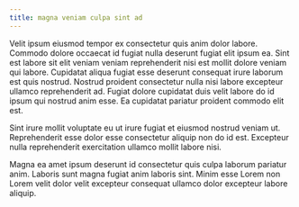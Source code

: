 ```yaml
---
title: magna veniam culpa sint ad
---
```


Velit ipsum eiusmod tempor ex consectetur quis anim dolor labore. Commodo dolore occaecat id fugiat nulla deserunt fugiat elit ipsum ea. Sint est labore sit elit veniam veniam reprehenderit nisi est mollit dolore veniam qui labore. Cupidatat aliqua fugiat esse deserunt consequat irure laborum est quis nostrud. Nostrud proident consectetur nulla nisi labore excepteur ullamco reprehenderit ad. Fugiat dolore cupidatat duis velit labore do id ipsum qui nostrud anim esse. Ea cupidatat pariatur proident commodo elit est.

Sint irure mollit voluptate eu ut irure fugiat et eiusmod nostrud veniam ut. Reprehenderit esse dolor esse consectetur aliquip non do id est. Excepteur nulla reprehenderit exercitation ullamco mollit labore nisi.

Magna ea amet ipsum deserunt id consectetur quis culpa laborum pariatur anim. Laboris sunt magna fugiat anim laboris sint. Minim esse Lorem non Lorem velit dolor velit excepteur consequat ullamco dolor excepteur labore aliquip.